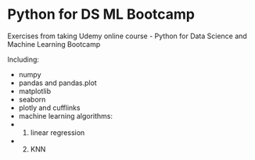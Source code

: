 # Python for DS ML Bootcamp
Exercises from taking Udemy online course - Python for Data Science and Machine Learning Bootcamp

Including:
- numpy
- pandas and pandas.plot
- matplotlib
- seaborn
- plotly and cufflinks
- machine learning algorithms:
- 1. linear regression
- 2. KNN

